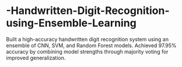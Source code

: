 # -Handwritten-Digit-Recognition-using-Ensemble-Learning
Built a high-accuracy handwritten digit recognition system using an ensemble of CNN, SVM, and Random Forest models. Achieved 97.95% accuracy by combining model strengths through majority voting for improved generalization.
